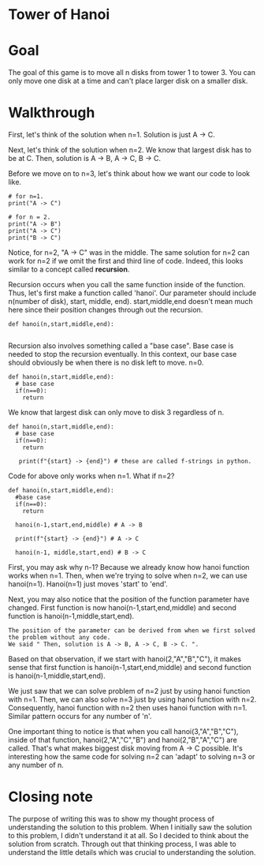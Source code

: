 # Tower of Hanoi

# Goal
The goal of this game is to move all n disks from tower 1 to tower 3. You can only move one disk at a time and can't place larger disk on a smaller disk.

# Walkthrough

First, let's think of the solution when n=1. Solution is just A -> C.

Next, let's think of the solution when n=2. We know that largest disk has to be at C. 
Then, solution is A -> B, A -> C, B -> C. 

Before we move on to n=3, let's think about how we want our code to look like.

```
# for n=1.
print("A -> C")

# for n = 2.
print("A -> B")
print("A -> C")
print("B -> C")
```

Notice, for n=2, "A -> C" was in the middle. The same solution for n=2 can work for n=2 if we omit the first and third line of code.
Indeed, this looks similar to a concept called **recursion**.

Recursion occurs when you call the same function inside of the function. 
Thus, let's first make a function called 'hanoi'. Our parameter should include n(number of disk), start, middle, end). start,middle,end doesn't mean much here since their position changes through out the recursion.
```
def hanoi(n,start,middle,end):
  
```
Recursion also involves something called a "base case". Base case is needed to stop the recursion eventually.
In this context, our base case should obviously be when there is no disk left to move. n=0.
```
def hanoi(n,start,middle,end):
  # base case
  if(n==0):
    return 
```
We know that largest disk can only move to disk 3 regardless of n.
```
def hanoi(n,start,middle,end):
  # base case
  if(n==0):
    return
    
   print(f"{start} -> {end}") # these are called f-strings in python. 
```
Code for above only works when n=1. What if n=2?
```
def hanoi(n,start,middle,end):
  #base case
  if(n==0):
    return
   
  hanoi(n-1,start,end,middle) # A -> B
   
  print(f"{start} -> {end}") # A -> C
   
  hanoi(n-1, middle,start,end) # B -> C
```
First, you may ask why n-1? Because we already know how hanoi function works when n=1. Then, when we're trying to solve when n=2, we can use hanoi(n=1).
Hanoi(n=1) just moves 'start' to 'end'. 

Next, you may also notice that the position of the function parameter have changed. 
First function is now hanoi(n-1,start,end,middle) and second function is hanoi(n-1,middle,start,end).

```
The position of the parameter can be derived from when we first solved the problem without any code. 
We said " Then, solution is A -> B, A -> C, B -> C. ". 
```
Based on that observation, if we start with hanoi(2,"A","B","C"), it makes sense that first function is hanoi(n-1,start,end,middle) and second function is hanoi(n-1,middle,start,end).

We just saw that we can solve problem of n=2 just by using hanoi function with n=1. Then, we can also solve n=3 just by using hanoi function with n=2. 
Consequently, hanoi function with n=2 then uses hanoi function with n=1. Similar pattern occurs for any number of 'n'.

One important thing to notice is that when you call hanoi(3,"A","B","C"), inside of that function, hanoi(2,"A","C","B") and hanoi(2,"B","A","C") are called. 
That's what makes biggest disk moving from A -> C possible. It's interesting how the same code for solving n=2 can 'adapt' to solving n=3 or any number of n.

# Closing note
The purpose of writing this was to show my thought process of understanding the solution to this problem. When I initially saw the solution to this problem, I didn't understand it at all. So I decided to think about the solution from scratch. Through out that thinking process, I was able to understand the little details which was crucial to understanding the solution. 

